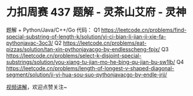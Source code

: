# 力扣周赛 437 题解 - 灵茶山艾府 - 灵神

题解 + Python/Java/C++/Go 代码：
Q1 https://leetcode.cn/problems/find-special-substring-of-length-k/solution/yi-ci-bian-li-jian-ji-xie-fa-pythonjavac-3oc3/
Q2 https://leetcode.cn/problems/eat-pizzas/solution/tan-xin-pythonjavacgo-by-endlesscheng-fpjx/
Q3 https://leetcode.cn/problems/select-k-disjoint-special-substrings/solution/you-xiang-tu-jian-mo-he-bing-qu-jian-bu-sw1lb/
Q4 https://leetcode.cn/problems/length-of-longest-v-shaped-diagonal-segment/solution/ji-yi-hua-sou-suo-pythonjavacgo-by-endle-jrjj/

[视频讲解](https://www.bilibili.com/video/BV1pmAGegEcw/)，欢迎点赞关注~
